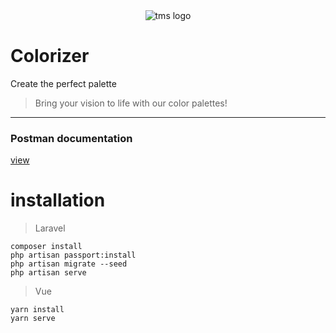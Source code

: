 <div align="center">
  <img src="https://files.catbox.moe/jayouh.jpg" alt="tms logo">
</div>

# Colorizer
Create the perfect palette

> Bring your vision to life with our color palettes!

<hr/>

### Postman documentation  
[view](https://documenter.getpostman.com/view/12599375/2s93CKQErt/)

# installation

> Laravel
```
composer install
php artisan passport:install
php artisan migrate --seed
php artisan serve
```

> Vue
```
yarn install
yarn serve
```


